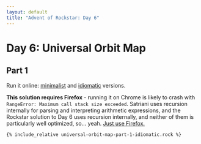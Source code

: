 ```yaml
---
layout: default
title: "Advent of Rockstar: Day 6"
---
```


# Day 6: Universal Orbit Map

## Part 1

Run it online: [minimalist](/online?source=/advent/day06/universal-orbit-map-part-1-minimalist.rock&input=/advent/day06/universal-orbit-map.rock.in) and [idiomatic](/online?source=/advent/day06/universal-orbit-map-part-1-idiomatic.rock&input=/advent/day06/universal-orbit-map.rock.in) versions.

**This solution requires Firefox** - running it on Chrome is likely to crash  with `RangeError: Maximum call stack size exceeded`. Satriani uses recursion internally for parsing and interpreting arithmetic expressions, and the Rockstar solution to Day 6 uses recursion internally, and neither of them is particularly well optimized, so... yeah. [Just use Firefox.](https://www.mozilla.org/en-GB/firefox/new/)

```
{% include_relative universal-orbit-map-part-1-idiomatic.rock %}
```



